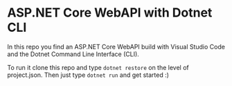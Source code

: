 # ASP.NET Core WebAPI with Dotnet CLI

In this repo you find an ASP.NET Core WebAPI build with Visual Studio Code and the Dotnet Command Line Interface (CLI).

To run it clone this repo and type `dotnet restore` on the level of project.json. 
Then just type `dotnet run` and get started :)
